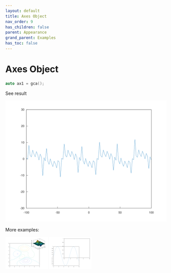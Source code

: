 ```yaml
---
layout: default
title: Axes Object
nav_order: 9
has_children: false
parent: Appearance
grand_parent: Examples
has_toc: false
---
```

# Axes Object

```cpp
auto ax1 = gca();
```


See result

[![example_axes_1](axes/axes_1.svg)](../../../examples/appearance/axes/axes_1.cpp)

More examples:
    
[![example_axes_2](axes/axes_2_thumb.png)](../../../examples/appearance/axes/axes_2.cpp)  [![example_axes_3](axes/axes_3_thumb.png)](../../../examples/appearance/axes/axes_3.cpp)
  



